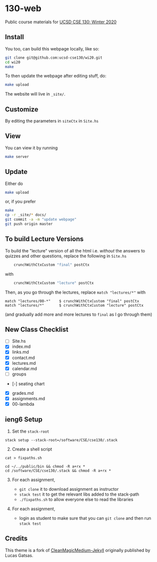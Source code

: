 # 130-web


Public course materials for [UCSD CSE 130: Winter 2020](https://ucsd-cse130.github.io/wi20/)

## Install

You too, can build this webpage locally, like so:

```bash
git clone git@github.com:ucsd-cse130/wi20.git
cd wi20
make
```

To then update the webpage after editing stuff, do:

```bash
make upload
```

The website will live in `_site/`.

## Customize

By editing the parameters in `siteCtx` in `Site.hs`

## View

You can view it by running

```bash
make server
```

## Update

Either do

```bash
make upload
```

or, if you prefer

```bash
make
cp -r _site/* docs/
git commit -a -m "update webpage"
git push origin master
```

## To build Lecture Versions

To build the "lecture" version of all the html i.e. *without*
the answers to quizzes and other questions, replace the
following in `Site.hs`

```haskell
    crunchWithCtxCustom "final" postCtx
```

with

```haskell
    crunchWithCtxCustom "lecture" postCtx
```

Then, as you go through the lectures, replace `match "lectures/*"` with

```
match "lectures/00-*"    $ crunchWithCtxCustom "final" postCtx
match "lectures/*"       $ crunchWithCtxCustom "lecture" postCtx
```

(and gradually add more and more lectures to `final` as I go through them)

## New Class Checklist

- [ ] Site.hs
- [x] index.md
- [x] links.md
- [x] contact.md
- [x] lectures.md
- [x] calendar.md
- [ ] groups
- [-] seating chart
- [x] grades.md
- [x] assignments.md
- [x] 00-lambda

## ieng6 Setup

1. Set the `stack-root`

```
stack setup --stack-root=/software/CSE/cse130/.stack
```

2. Create a shell script

```
cat > fixpaths.sh

cd ~/../public/bin && chmod -R a+rx *
cd /software/CSE/cse130/.stack && chmod -R a+rx *
```

3. For each assignment,

	- `git clone` it to download assignment as instructor
	- `stack test` it to get the relevant libs added to the stack-path
	- `./fixpaths.sh` to allow everyone else to read the libraries

4. For each assignment,
	- login as student to make sure that you can `git clone` and then run `stack test`

## Credits

This theme is a fork of [CleanMagicMedium-Jekyll](https://github.com/SpaceG/CleanMagicMedium-Jekyll)
originally published by Lucas Gatsas.

